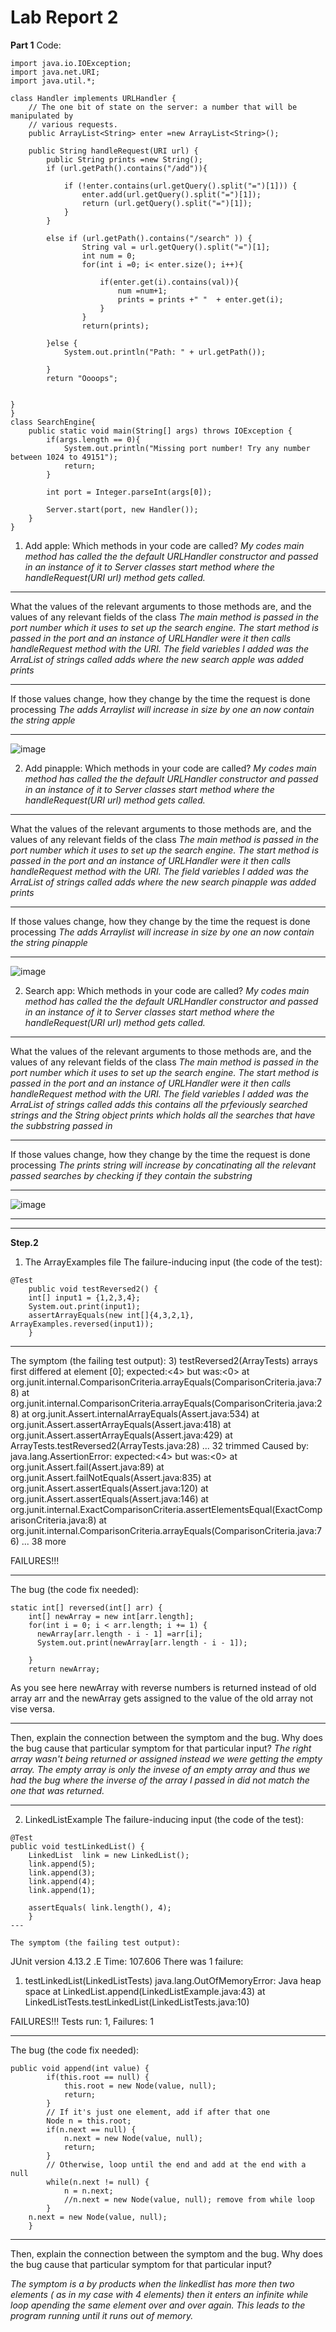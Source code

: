 # Lab Report 2
**Part 1**
Code:
```
import java.io.IOException;
import java.net.URI;
import java.util.*;

class Handler implements URLHandler {
    // The one bit of state on the server: a number that will be manipulated by
    // various requests.
    public ArrayList<String> enter =new ArrayList<String>();

    public String handleRequest(URI url) {
        public String prints =new String();
        if (url.getPath().contains("/add")){

            if (!enter.contains(url.getQuery().split("=")[1])) {
                enter.add(url.getQuery().split("=")[1]);
                return (url.getQuery().split("=")[1]);
            }
        }

        else if (url.getPath().contains("/search" )) {
                String val = url.getQuery().split("=")[1];
                int num = 0;
                for(int i =0; i< enter.size(); i++){
                    
                    if(enter.get(i).contains(val)){
                        num =num+1;
                        prints = prints +" "  + enter.get(i);
                    }
                }
                return(prints);

        }else {
            System.out.println("Path: " + url.getPath());
        
        }
        return "Oooops";
    
    
}
}
class SearchEngine{
    public static void main(String[] args) throws IOException {
        if(args.length == 0){
            System.out.println("Missing port number! Try any number between 1024 to 49151");
            return;
        }

        int port = Integer.parseInt(args[0]);

        Server.start(port, new Handler());
    }
}

```

1. Add apple: 
Which methods in your code are called? 
*My codes main method has called the the default URLHandler constructor and passed in an instance of it to Server classes start method where the handleRequest(URI url)  method gets called.*

---
What the values of the relevant arguments to those methods are, and the values of any relevant fields of the class
*The main method is passed in the port number which it uses to set up the search engine. The start method is passed in the port and an instance of URLHandler were it then calls handleRequest method with the URI. The field variebles I added was the ArraList of strings called adds where the new search apple was added prints*

---
If those values change, how they change by the time the request is done processing
*The adds Arraylist will increase in size by one an now contain the string apple*

---
![image](Lab3-1.png)

2. Add pinapple: 
Which methods in your code are called? 
*My codes main method has called the the default URLHandler constructor and passed in an instance of it to Server classes start method where the handleRequest(URI url)  method gets called.*

---
What the values of the relevant arguments to those methods are, and the values of any relevant fields of the class
*The main method is passed in the port number which it uses to set up the search engine. The start method is passed in the port and an instance of URLHandler were it then calls handleRequest method with the URI. The field variebles I added was the ArraList of strings called adds where the new search pinapple was added prints*

---
If those values change, how they change by the time the request is done processing
*The adds Arraylist will increase in size by one an now contain the string pinapple*

---
![image](lab3-2.png)


2. Search app: 
Which methods in your code are called? 
*My codes main method has called the the default URLHandler constructor and passed in an instance of it to Server classes start method where the handleRequest(URI url)  method gets called.*

---
What the values of the relevant arguments to those methods are, and the values of any relevant fields of the class
*The main method is passed in the port number which it uses to set up the search engine. The start method is passed in the port and an instance of URLHandler were it then calls handleRequest method with the URI. The field variebles I added was the ArraList of strings called adds this contains all the prfeviously searched strings and the String object prints which holds all the searches that have the subbstring passed in*

---
If those values change, how they change by the time the request is done processing
*The prints string will increase by concatinating all the relevant passed searches by checking if they contain the substring*

---
![image](lab3-3.png)

---
---
**Step.2**
1. The ArrayExamples file
The failure-inducing input (the code of the test):
```
@Test 
	public void testReversed2() {
    int[] input1 = {1,2,3,4};
    System.out.print(input1);
    assertArrayEquals(new int[]{4,3,2,1},  ArrayExamples.reversed(input1));
	}
```
---

The symptom (the failing test output):
3) testReversed2(ArrayTests)
arrays first differed at element [0]; expected:<4> but was:<0>
        at org.junit.internal.ComparisonCriteria.arrayEquals(ComparisonCriteria.java:78)
        at org.junit.internal.ComparisonCriteria.arrayEquals(ComparisonCriteria.java:28)
        at org.junit.Assert.internalArrayEquals(Assert.java:534)
        at org.junit.Assert.assertArrayEquals(Assert.java:418)
        at org.junit.Assert.assertArrayEquals(Assert.java:429)
        at ArrayTests.testReversed2(ArrayTests.java:28)
        ... 32 trimmed
Caused by: java.lang.AssertionError: expected:<4> but was:<0>
        at org.junit.Assert.fail(Assert.java:89)
        at org.junit.Assert.failNotEquals(Assert.java:835)
        at org.junit.Assert.assertEquals(Assert.java:120)
        at org.junit.Assert.assertEquals(Assert.java:146)
        at org.junit.internal.ExactComparisonCriteria.assertElementsEqual(ExactComparisonCriteria.java:8)
        at org.junit.internal.ComparisonCriteria.arrayEquals(ComparisonCriteria.java:76)
        ... 38 more

FAILURES!!!

---

The bug (the code fix needed):   
```
static int[] reversed(int[] arr) {
    int[] newArray = new int[arr.length];
    for(int i = 0; i < arr.length; i += 1) {
      newArray[arr.length - i - 1] =arr[i];
      System.out.print(newArray[arr.length - i - 1]);
      
    }
    return newArray;
```
    
   
  As you see here newArray with reverse numbers is returned instead of old array arr and the newArray gets assigned to the value of the old array not vise versa.
  
  ---

Then, explain the connection between the symptom and the bug. Why does the bug cause that particular symptom for that particular input?
*The right array wasn't being returned or assigned instead we were getting the empty array. The empty array is only the invese of an empty array and thus we had the bug where the inverse of the array I passed in did not match the one that was returned.*

---

2. LinkedListExample
The failure-inducing input (the code of the test):
```
@Test
public void testLinkedList() {
    LinkedList  link = new LinkedList();
    link.append(5);
    link.append(3);
    link.append(4);
    link.append(1);
    
    assertEquals( link.length(), 4);
	}
---

The symptom (the failing test output): 
```
JUnit version 4.13.2
.E
Time: 107.606
There was 1 failure:
1) testLinkedList(LinkedListTests)
java.lang.OutOfMemoryError: Java heap space
        at LinkedList.append(LinkedListExample.java:43)
        at LinkedListTests.testLinkedList(LinkedListTests.java:10)

FAILURES!!!
Tests run: 1,  Failures: 1

---

The bug (the code fix needed): 
```
public void append(int value) {
        if(this.root == null) {
            this.root = new Node(value, null);
            return;
        }
        // If it's just one element, add if after that one
        Node n = this.root;
        if(n.next == null) {
            n.next = new Node(value, null);
            return;
        }
        // Otherwise, loop until the end and add at the end with a null
        while(n.next != null) {
            n = n.next;
            //n.next = new Node(value, null); remove from while loop
        }
	n.next = new Node(value, null);
    }
```
---

Then, explain the connection between the symptom and the bug. Why does the bug cause that particular symptom for that particular input?

*The symptom is a by products when the linkedlist has more then two elements ( as in my case with 4 elements) then it enters an infinite while loop apending the same element over and over again. This leads to the program running until it runs out of memory.*
